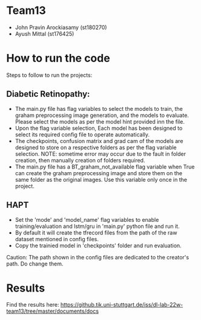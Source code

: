 # Team13
- John Pravin Arockiasamy (st180270)
- Ayush Mittal (st176425)

# How to run the code
Steps to follow to run the projects:

## Diabetic Retinopathy: 
- The main.py file has flag variables to select the models to train, the graham preprocessing image generation, and the models to evaluate. Please select the models as per the model hint provided inn the file. 
- Upon the flag variable selection, Each model has been designed to select its required config file to operate automatically. 
- The checkpoints, confusion matrix and grad cam of the models are designed to store on a respective folders as per the flag variable selection. 
NOTE: sometime error may occur due to the fault in folder creation, then manually creation of folders required. 
- The main.py file has a BT_graham_not_available flag variable when True can create the graham preprocessing image and store them on the same folder as the original images. Use this variable only once in the project.

## HAPT
- Set the 'mode' and 'model_name' flag variables to enable training/evaluation and lstm/gru in 'main.py' python file and run it.
- By default it will create the tfrecord files from the path of the raw dataset mentioned in config files. 
- Copy the trainied model in 'checkpoints' folder and run evaluation. 

Caution: The path shown in the config files are dedicated to the creator's path. Do change them. 

# Results
Find the results here:
https://github.tik.uni-stuttgart.de/iss/dl-lab-22w-team13/tree/master/documents/docs
